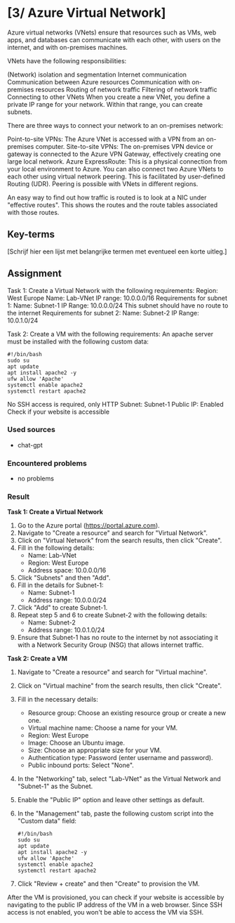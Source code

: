 # [3/ Azure Virtual Network]

Azure virtual networks (VNets) ensure that resources such as VMs, web apps, and databases can communicate with each other, with users on the internet, and with on-premises machines.

VNets have the following responsibilities:

(Network) isolation and segmentation
Internet communication
Communication between Azure resources
Communication with on-premises resources
Routing of network traffic
Filtering of network traffic
Connecting to other VNets
When you create a new VNet, you define a private IP range for your network. Within that range, you can create subnets.

There are three ways to connect your network to an on-premises network:

Point-to-site VPNs:
The Azure VNet is accessed with a VPN from an on-premises computer.
Site-to-site VPNs:
The on-premises VPN device or gateway is connected to the Azure VPN Gateway, effectively creating one large local network.
Azure ExpressRoute:
This is a physical connection from your local environment to Azure.
You can also connect two Azure VNets to each other using virtual network peering. This is facilitated by user-defined Routing (UDR). Peering is possible with VNets in different regions.

An easy way to find out how traffic is routed is to look at a NIC under "effective routes". This shows the routes and the route tables associated with those routes.

## Key-terms

[Schrijf hier een lijst met belangrijke termen met eventueel een korte uitleg.]

## Assignment

Task 1:
Create a Virtual Network with the following requirements:
Region: West Europe
Name: Lab-VNet
IP range: 10.0.0.0/16
Requirements for subnet 1:
Name: Subnet-1
IP Range: 10.0.0.0/24
This subnet should have no route to the internet
Requirements for subnet 2:
Name: Subnet-2
IP Range: 10.0.1.0/24

Task 2:
Create a VM with the following requirements:
An apache server must be installed with the following custom data:

```
#!/bin/bash
sudo su
apt update
apt install apache2 -y
ufw allow 'Apache'
systemctl enable apache2
systemctl restart apache2
```

No SSH access is required, only HTTP
Subnet: Subnet-1
Public IP: Enabled
Check if your website is accessible

### Used sources

- chat-gpt

### Encountered problems

- no problems

### Result

**Task 1: Create a Virtual Network**

1. Go to the Azure portal (https://portal.azure.com).
2. Navigate to "Create a resource" and search for "Virtual Network".
3. Click on "Virtual Network" from the search results, then click "Create".
4. Fill in the following details:
   - Name: Lab-VNet
   - Region: West Europe
   - Address space: 10.0.0.0/16
5. Click "Subnets" and then "Add".
6. Fill in the details for Subnet-1:
   - Name: Subnet-1
   - Address range: 10.0.0.0/24
7. Click "Add" to create Subnet-1.
8. Repeat step 5 and 6 to create Subnet-2 with the following details:
   - Name: Subnet-2
   - Address range: 10.0.1.0/24
9. Ensure that Subnet-1 has no route to the internet by not associating it with a Network Security Group (NSG) that allows internet traffic.

**Task 2: Create a VM**

1. Navigate to "Create a resource" and search for "Virtual machine".

2. Click on "Virtual machine" from the search results, then click "Create".

3. Fill in the necessary details:
   
   - Resource group: Choose an existing resource group or create a new one.
   - Virtual machine name: Choose a name for your VM.
   - Region: West Europe
   - Image: Choose an Ubuntu image.
   - Size: Choose an appropriate size for your VM.
   - Authentication type: Password (enter username and password).
   - Public inbound ports: Select "None".

4. In the "Networking" tab, select "Lab-VNet" as the Virtual Network and "Subnet-1" as the Subnet.

5. Enable the "Public IP" option and leave other settings as default.

6. In the "Management" tab, paste the following custom script into the "Custom data" field:
   
   ```
   #!/bin/bash
   sudo su
   apt update
   apt install apache2 -y
   ufw allow 'Apache'
   systemctl enable apache2
   systemctl restart apache2
   ```

7. Click "Review + create" and then "Create" to provision the VM.

After the VM is provisioned, you can check if your website is accessible by navigating to the public IP address of the VM in a web browser. Since SSH access is not enabled, you won't be able to access the VM via SSH.